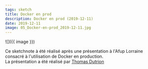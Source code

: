 ```yaml
---
tags: sketch
title: Docker en prod
description: Docker en prod (2019-12-11)
date: 2019-12-11
image: 05_Docker-en-prod_2019-12-11.jpg
---
```


![]({{ image }}) 

<p>
    Ce sketchnote à été réalisé après une présentation à l'Afup Lorraine 
    consacré à l'utilisation de Docker en production. <br>
    La présentation a été réalisé par <a href="https://twitter.com/tdutrion">Thomas Dutrion</a>
</p>